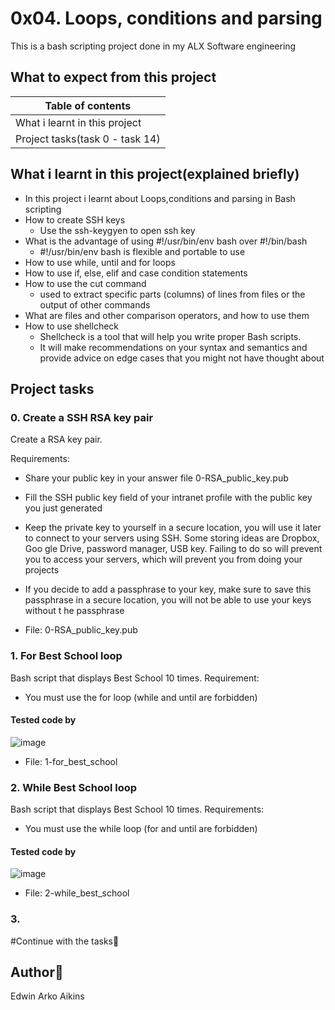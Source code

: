 # 0x04. Loops, conditions and parsing
This is a bash scripting project done in my ALX Software engineering
## What to expect from this project
|        Table of contents           | 
| -----------------------------------| 
|   What i learnt in this project    |
|   Project tasks(task 0 - task 14)  |

## What i learnt in this project(explained briefly)
- In this project i learnt about Loops,conditions and parsing in Bash scripting
- How to create SSH keys
  - Use the ssh-keygyen to open ssh key
- What is the advantage of using #!/usr/bin/env bash over #!/bin/bash
  - #!/usr/bin/env bash  is flexible and portable to use
- How to use while, until and for loops
- How to use if, else, elif and case condition statements
- How to use the cut command
  - used to extract specific parts (columns) of lines from files or the output of other commands
- What are files and other comparison operators, and how to use them
- How to use shellcheck
  - Shellcheck is a tool that will help you write proper Bash scripts. 
  - It will make recommendations on your syntax and semantics and provide advice on edge cases that you might not have thought about

## Project tasks
### 0. Create a SSH RSA key pair
Create a RSA key pair.

Requirements:
- Share your public key in your answer file 0-RSA_public_key.pub
- Fill the SSH public key field of your intranet profile with the public key you just generated

- Keep the private key to yourself in a secure location, you will use it later to connect to your servers using SSH. Some storing ideas are Dropbox, Goo  gle Drive, password manager, USB key. Failing to do so will prevent you to access your servers, which will prevent you from doing your projects

- If you decide to add a passphrase to your key, make sure to save this passphrase in a secure location, you will not be able to use your keys without t  he passphrase
- File: 0-RSA_public_key.pub

### 1. For Best School loop
Bash script that displays Best School 10 times.
Requirement:
- You must use the for loop (while and until are forbidden)
#### Tested code by
![image](https://github.com/arkoaikins/alx-system_engineering-devops/assets/110135034/06348616-1ffa-459f-a9f5-87ed6b979efe)
- File: 1-for_best_school

### 2. While Best School loop
Bash script that displays Best School 10 times.
Requirements:
- You must use the while loop (for and until are forbidden)
#### Tested code by
![image](https://github.com/arkoaikins/alx-system_engineering-devops/assets/110135034/22afea8c-cbce-48eb-9582-93e124aecac0)
- File: 2-while_best_school

### 3.
#Continue with the tasks🙁


## Author:page_with_curl:
Edwin Arko Aikins

